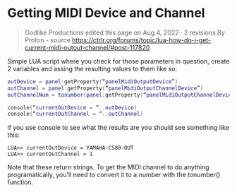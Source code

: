 # Getting MIDI Device and Channel
> Godlike Productions edited this page on Aug 4, 2022 · 2 revisions
By Proton - source https://ctrlr.org/forums/topic/lua-how-do-i-get-current-midi-outout-channel/#post-117820

Simple LUA script where you check for those parameters in question, create 2 variables and assing the resulting values to them like so:
```lua
outDevice = panel:getProperty(“panelMidiOutputDevice”)
outChannel = panel:getProperty(“panelMidiOutputChannelDevice”)
outChannelNum = tonumber(panel:getProperty(“panelMidiOutputChannelDevice”))

console(“currentOutDevice = “..outDevice)
console(“currentOutChannel = “..outChannel)
```
if you use console to see what the results are you should see something like this:
```
LUA>> currentOutDevice = YAMAHA-CS80-OUT
LUA>> currentOutChannel = 1
```
Note that these return strings. To get the MIDI channel to do anything programatically, you'll need to convert it to a number with the tonumber() function.